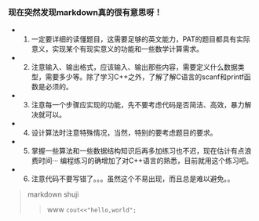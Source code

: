### 现在突然发现markdown真的很有意思呀！
*  1. 一定要详细的读懂题目，这需要足够的英文能力，PAT的题目都具有实际意义，实现某个有现实意义的功能和一些数学计算需求。
*  2. 注意输入、输出格式，应该输入、输出那些内容，需要定义什么数据类型，需要多少等。除了学习C++之外，了解了解C语言的scanf和printf函数是必须的。
*  3. 注意每一个步骤应实现的功能，先不要考虑代码是否简洁、高效，暴力解决就可以。
*  4. 设计算法时注意特殊情况，当然，特别的要考虑题目的要求。
*  5. 掌握一些算法和一些数据结构知识后再多加练习也不迟，现在估计有点浪费时间··· 编程练习的确增加了对C++语言的熟悉，目前就用这个练习吧。
*  6. 注意代码不要写错了。。。虽然这个不易出现，而且总是难以避免。。
> markdown shuji
>> www
`cout<<"hello,world";`
